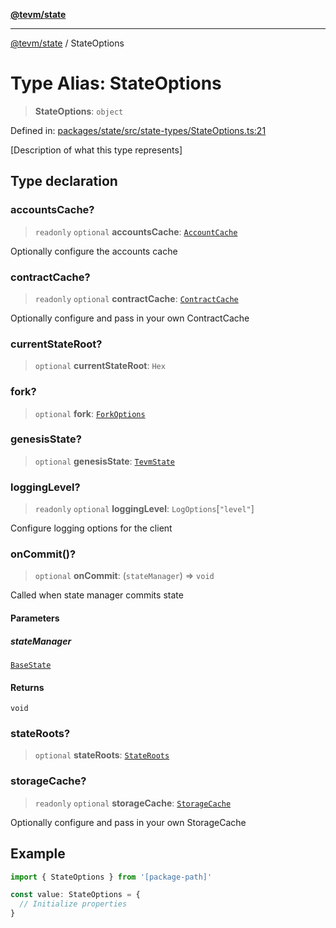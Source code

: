 [**@tevm/state**](../README.md)

***

[@tevm/state](../globals.md) / StateOptions

# Type Alias: StateOptions

> **StateOptions**: `object`

Defined in: [packages/state/src/state-types/StateOptions.ts:21](https://github.com/evmts/tevm-monorepo/blob/main/packages/state/src/state-types/StateOptions.ts#L21)

[Description of what this type represents]

## Type declaration

### accountsCache?

> `readonly` `optional` **accountsCache**: [`AccountCache`](../classes/AccountCache.md)

Optionally configure the accounts cache

### contractCache?

> `readonly` `optional` **contractCache**: [`ContractCache`](../classes/ContractCache.md)

Optionally configure and pass in your own ContractCache

### currentStateRoot?

> `optional` **currentStateRoot**: `Hex`

### fork?

> `optional` **fork**: [`ForkOptions`](../interfaces/ForkOptions.md)

### genesisState?

> `optional` **genesisState**: [`TevmState`](TevmState.md)

### loggingLevel?

> `readonly` `optional` **loggingLevel**: `LogOptions`\[`"level"`\]

Configure logging options for the client

### onCommit()?

> `optional` **onCommit**: (`stateManager`) => `void`

Called when state manager commits state

#### Parameters

##### stateManager

[`BaseState`](BaseState.md)

#### Returns

`void`

### stateRoots?

> `optional` **stateRoots**: [`StateRoots`](StateRoots.md)

### storageCache?

> `readonly` `optional` **storageCache**: [`StorageCache`](../classes/StorageCache.md)

Optionally configure and pass in your own StorageCache

## Example

```typescript
import { StateOptions } from '[package-path]'

const value: StateOptions = {
  // Initialize properties
}
```
